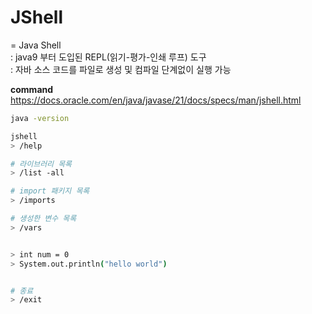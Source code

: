 # JShell
= Java Shell  
: java9 부터 도입된 REPL(읽기-평가-인쇄 루프) 도구  
: 자바 소스 코드를 파일로 생성 및 컴파일 단계없이 실행 가능  


**command**  
https://docs.oracle.com/en/java/javase/21/docs/specs/man/jshell.html


```bash 
java -version 

jshell
> /help

# 라이브러리 목록 
> /list -all

# import 패키지 목록
> /imports

# 생성한 변수 목록 
> /vars


> int num = 0
> System.out.println("hello world")


# 종료
> /exit
```